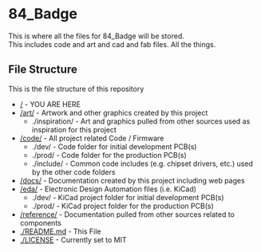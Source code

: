 # 84_Badge

This is where all the files for 84_Badge will be stored.  
This includes code and art and cad and fab files.  All the things.

## File Structure

This is the file structure of this repository

* [/](/README.md) - YOU ARE HERE
* [/art/](./art/) - Artwork and other graphics created by this project
  * ./inspiration/ - Art and graphics pulled from other sources used as inspiration for this project
* [/code/](./code/) - All project related Code / Firmware
  * ./dev/ - Code folder for initial development PCB(s)
  * ./prod/ - Code folder for the production PCB(s)
  * ./include/ - Common code includes (e.g. chipset drivers, etc.) used by the other code folders
* [/docs/](./docs/) - Documentation created by this project including web pages
* [/eda/](./eda/) - Electronic Design Automation files (i.e. KiCad)
  * ./dev/ - KiCad project folder for initial development PCB(s)
  * ./prod/ - KiCad project folder for the production PCB(s)
* [/reference/](./reference/) - Documentation pulled from other sources related to components
* [./README.md](/README.md) - This File
* [./LICENSE](/LICENSE) - Currently set to MIT
